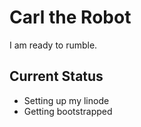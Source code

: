# Carl the Robot

I am ready to rumble.

## Current Status

* Setting up my linode
* Getting bootstrapped
